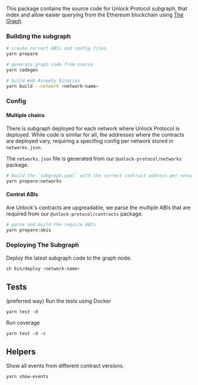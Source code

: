 This package contains the source code for Unlock Protocol subgraph, that
index and allow easier querying from the Ethereum blockchain using [The Graph](https://thegraph.com).

### Building the subgraph

```sh
# create correct ABIs and config files
yarn prepare

# generate graph code from source
yarn codegen

# build Web Assemly binaries
yarn build --network <network-name>
```

### Config

#### Multiple chains

There is subgraph deployed for each network where Unlock Protocol is deployed. While code is similar for all, the addresses where the contracts are deployed vary, requiring a specifing config per network stored in `networks.json`.

The `networks.json` file is generated from our `@unlock-protocol/networks` package.

```sh
# build the `subgraph.yaml` with the correct contract address per network
yarn prepare:networks
```

#### Contrat ABIs

Are Unlock's contracts are upgreadable, we parse the multiple ABIs that are required from our `@unlock-protocol/contracts` package.


```sh
# parse and build the require ABIs
yarn prepare:abis
```

### Deploying The Subgraph

Deploy the latest subgraph code to the graph node.

```sh
sh bin/deploy <network-name>
``` 

## Tests

(preferred way) Run the tests using Docker 

```
yarn test -d 
```

Run coverage 

```
yarn test -d -c
```

## Helpers

Show all events from different contract versions.

```sh
yarn show-events
```
